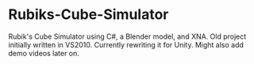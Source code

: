 # Rubiks-Cube-Simulator
Rubik's Cube Simulator using C#, a Blender model, and XNA. Old project initially written in VS2010. Currently rewriting it for Unity.
Might also add demo videos later on.
